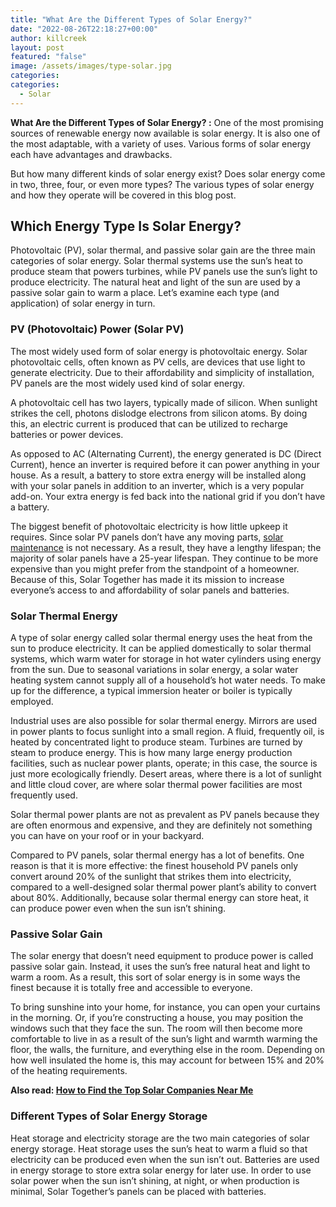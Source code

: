 ```yaml
---
title: "What Are the Different Types of Solar Energy?"
date: "2022-08-26T22:18:27+00:00"
author: killcreek
layout: post
featured: "false"
image: /assets/images/type-solar.jpg
categories:
categories:
  - Solar
---
```


**What Are the Different Types of Solar Energy? :** One of the most promising sources of renewable energy now available is solar energy. It is also one of the most adaptable, with a variety of uses. Various forms of solar energy each have advantages and drawbacks.

But how many different kinds of solar energy exist? Does solar energy come in two, three, four, or even more types? The various types of solar energy and how they operate will be covered in this blog post.

## **Which Energy Type Is Solar Energy?**

Photovoltaic (PV), solar thermal, and passive solar gain are the three main categories of solar energy. Solar thermal systems use the sun’s heat to produce steam that powers turbines, while PV panels use the sun’s light to produce electricity. The natural heat and light of the sun are used by a passive solar gain to warm a place. Let’s examine each type (and application) of solar energy in turn.

### **PV (Photovoltaic) Power (Solar PV)**

The most widely used form of solar energy is photovoltaic energy. Solar photovoltaic cells, often known as PV cells, are devices that use light to generate electricity. Due to their affordability and simplicity of installation, PV panels are the most widely used kind of solar energy.

A photovoltaic cell has two layers, typically made of silicon. When sunlight strikes the cell, photons dislodge electrons from silicon atoms. By doing this, an electric current is produced that can be utilized to recharge batteries or power devices.

As opposed to AC (Alternating Current), the energy generated is DC (Direct Current), hence an inverter is required before it can power anything in your house. As a result, a battery to store extra energy will be installed along with your solar panels in addition to an inverter, which is a very popular add-on. Your extra energy is fed back into the national grid if you don’t have a battery.

The biggest benefit of photovoltaic electricity is how little upkeep it requires. Since solar PV panels don’t have any moving parts, [solar maintenance](/maintenance-and-cleaning-tips-for-solar-panels/) is not necessary. As a result, they have a lengthy lifespan; the majority of solar panels have a 25-year lifespan. They continue to be more expensive than you might prefer from the standpoint of a homeowner. Because of this, Solar Together has made it its mission to increase everyone’s access to and affordability of solar panels and batteries.

### **Solar Thermal Energy**

A type of solar energy called solar thermal energy uses the heat from the sun to produce electricity. It can be applied domestically to solar thermal systems, which warm water for storage in hot water cylinders using energy from the sun. Due to seasonal variations in solar energy, a solar water heating system cannot supply all of a household’s hot water needs. To make up for the difference, a typical immersion heater or boiler is typically employed.

Industrial uses are also possible for solar thermal energy. Mirrors are used in power plants to focus sunlight into a small region. A fluid, frequently oil, is heated by concentrated light to produce steam. Turbines are turned by steam to produce energy. This is how many large energy production facilities, such as nuclear power plants, operate; in this case, the source is just more ecologically friendly. Desert areas, where there is a lot of sunlight and little cloud cover, are where solar thermal power facilities are most frequently used.

Solar thermal power plants are not as prevalent as PV panels because they are often enormous and expensive, and they are definitely not something you can have on your roof or in your backyard.

Compared to PV panels, solar thermal energy has a lot of benefits. One reason is that it is more effective: the finest household PV panels only convert around 20% of the sunlight that strikes them into electricity, compared to a well-designed solar thermal power plant’s ability to convert about 80%. Additionally, because solar thermal energy can store heat, it can produce power even when the sun isn’t shining.

### **Passive Solar Gain**

The solar energy that doesn’t need equipment to produce power is called passive solar gain. Instead, it uses the sun’s free natural heat and light to warm a room. As a result, this sort of solar energy is in some ways the finest because it is totally free and accessible to everyone.

To bring sunshine into your home, for instance, you can open your curtains in the morning. Or, if you’re constructing a house, you may position the windows such that they face the sun. The room will then become more comfortable to live in as a result of the sun’s light and warmth warming the floor, the walls, the furniture, and everything else in the room. Depending on how well insulated the home is, this may account for between 15% and 20% of the heating requirements.

**Also read: [How to Find the Top Solar Companies Near Me](/how-to-find-the-top-solar-companies-near-me/)**

### **Different Types of Solar Energy Storage**

Heat storage and electricity storage are the two main categories of solar energy storage. Heat storage uses the sun’s heat to warm a fluid so that electricity can be produced even when the sun isn’t out. Batteries are used in energy storage to store extra solar energy for later use. In order to use solar power when the sun isn’t shining, at night, or when production is minimal, Solar Together’s panels can be placed with batteries.
